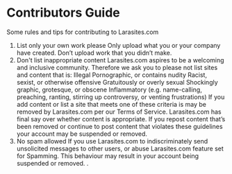 # Contributors Guide

Some rules and tips for contributing to Larasites.com

1. List only your own work please
Only upload what you or your company have created. Don’t upload work that you didn’t make.
2. Don't list inappropriate content
Larasites.com aspires to be a welcoming and inclusive community. Therefore we ask you to please not list sites and content that is:
Illegal
Pornographic, or contains nudity
Racist, sexist, or otherwise offensive
Gratuitously or overly sexual
Shockingly graphic, grotesque, or obscene
Inflammatory (e.g. name-calling, preaching, ranting, stirring up controversy, or venting frustrations)
If you add content or list a site that meets one of these criteria is may be removed by Larasites.com per our  Terms of Service. Larasites.com has final say over whether content is appropriate. If you repost content that’s been removed or continue to post content that violates these guidelines your account may be suspended or removed.
3. No spam allowed
If you use Larasites.com to indiscriminately send unsolicited messages to other users, or abuse Larasites.com feature set for Spamming. This behaviour may result in your account being suspended or removed. .
